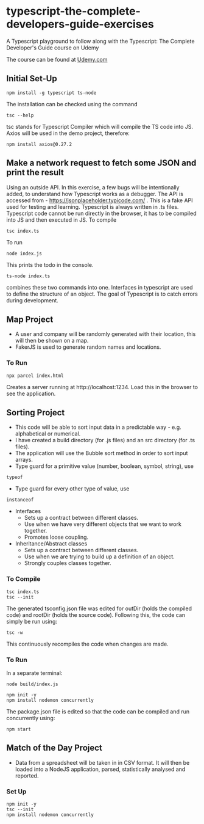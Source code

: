 # typescript-the-complete-developers-guide-exercises
A Typescript playground to follow along with the Typescript: The Complete Developer's Guide course on Udemy

The course can be found at [Udemy.com](https://www.udemy.com/)

## Initial Set-Up
```
npm install -g typescript ts-node
```
The installation can be checked using the command
```
tsc --help
```
tsc stands for Typescript Compiler which will compile the TS code into JS. 
Axios will be used in the demo project, therefore:
```
npm install axios@0.27.2
```


## Make a network request to fetch some JSON and print the result
Using an outside API. In this exercise, a few bugs will be intentionally added, to understand how Typescript works as a debugger. 
The API is accessed from - https://jsonplaceholder.typicode.com/ . This is a fake API used for testing and learning. 
Typescript is always written in .ts files. Typescript code cannot be run directly in the browser, it has to be compiled into JS and then executed in JS. 
To compile 
```
tsc index.ts
```
To run
```
node index.js
```
This prints the todo in the console.
```
ts-node index.ts
```
combines these two commands into one.
Interfaces in typescript are used to define the structure of an object. The goal of Typescript is to catch errors during development. 

## Map Project
- A user and company will be randomly generated with their location, this will then be shown on a map. 
- FakerJS is used to generate random names and locations. 

### To Run
```
npx parcel index.html
```
Creates a server running at http://localhost:1234. Load this in the browser to see the application. 

## Sorting Project
- This code will be able to sort input data in a predictable way - e.g. alphabetical or numerical.
- I have created a build directory (for .js files) and an src directory (for .ts files). 
- The application will use the Bubble sort method in order to sort input arrays. 
- Type guard for a primitive value (number, boolean, symbol, string), use
```
typeof
```
- Type guard for every other type of value, use
```
instanceof
```
- Interfaces
  - Sets up a contract between different classes.
  - Use when we have very different objects that we want to work together. 
  - Promotes loose coupling.
- Inheritance/Abstract classes
  - Sets up a contract between different classes. 
  - Use when we are trying to build up a definition of an object. 
  - Strongly couples classes together. 

### To Compile
```
tsc index.ts
tsc --init
```
The generated tsconfig.json file was edited for outDir (holds the compiled code) and rootDir (holds the source code). Following this, the code can simply be run using:
```
tsc -w
```
This continuously recompiles the code when changes are made. 
### To Run
In a separate terminal: 
```
node build/index.js
```
```
npm init -y
npm install nodemon concurrently
```
The package.json file is edited so that the code can be compiled and run concurrently using:
```
npm start
```

## Match of the Day Project
- Data from a spreadsheet will be taken in in CSV format. It will then be loaded into a NodeJS application, parsed, statistically analysed and reported. 

### Set Up
```
npm init -y
tsc --init
npm install nodemon concurrently 
```